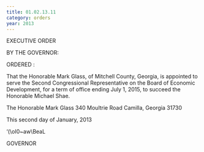 ```yaml
---
title: 01.02.13.11
category: orders
year: 2013
---
```

 

EXECUTIVE ORDER

BY THE GOVERNOR:

ORDERED :

That the Honorable Mark Glass, of Mitchell County, Georgia, is
appointed to serve the Second Congressional Representative on the
Board of Economic Development, for a term of office ending July
1, 2015, to succeed the Honorable Michael Shae.

The Honorable Mark Glass
340 Moultrie Road
Camilla, Georgia 31730

This second day of January, 2013

‘(\oI0~aw\BeaL

GOVERNOR

